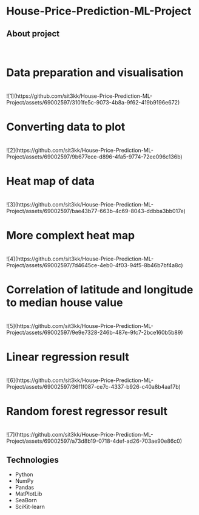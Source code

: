 # House-Price-Prediction-ML-Project


## About project


<br />


# Data preparation and visualisation
<br />
![1](https://github.com/sit3kk/House-Price-Prediction-ML-Project/assets/69002597/3101fe5c-9073-4b8a-9f62-419b9196e672)
<br />

# Converting data to plot
<br />
![2](https://github.com/sit3kk/House-Price-Prediction-ML-Project/assets/69002597/9b677ece-d896-4fa5-9774-72ee096c136b)
<br />

# Heat map of data
<br />
![3](https://github.com/sit3kk/House-Price-Prediction-ML-Project/assets/69002597/bae43b77-663b-4c69-8043-ddbba3bb017e)
<br />


# More complext heat map
<br />
![4](https://github.com/sit3kk/House-Price-Prediction-ML-Project/assets/69002597/7d4645ce-4eb0-4f03-94f5-8b46b7bf4a8c)
<br />

# Correlation of latitude and longitude to median house value
<br />
![5](https://github.com/sit3kk/House-Price-Prediction-ML-Project/assets/69002597/9e9e7328-246b-487e-9fc7-2bce160b5b89)
<br />

# Linear regression result
<br />
![6](https://github.com/sit3kk/House-Price-Prediction-ML-Project/assets/69002597/36f1f087-ce7c-4337-b926-c40a8b4aa17b)
<br />


# Random forest regressor result
<br />
![7](https://github.com/sit3kk/House-Price-Prediction-ML-Project/assets/69002597/a73d8b19-0718-4def-ad26-703ae90e86c0)
<br />

## Technologies
- Python
- NumPy
- Pandas
- MatPlotLib
- SeaBorn
- SciKit-learn




